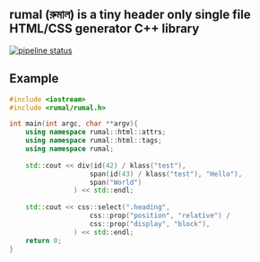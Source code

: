 rumal (রুমাল) is a tiny header only single file HTML/CSS generator C++ library
---
[![pipeline status](https://gitlab.com/neel.basu/rumal/badges/master/pipeline.svg)](https://gitlab.com/neel.basu/rumal/commits/master) 


## Example

```cpp
#include <iostream>
#include <rumal/rumal.h>

int main(int argc, char **argv){
    using namespace rumal::html::attrs;
    using namespace rumal::html::tags;
    using namespace rumal;
   
    std::cout << div(id(42) / klass("test"),
                    span(id(43) / klass("test"), "Hello"),
                    span("World")
                ) << std::endl;
    
    std::cout << css::select(".heading", 
                    css::prop("position", "relative") / 
                    css::prop("display", "block"), 
                ) << std::endl;
    return 0;
}

```
